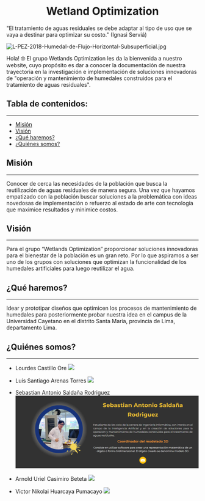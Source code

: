 <h1 align="center">Wetland Optimization</h1>
"El tratamiento de aguas residuales se debe adaptar al tipo de uso que se vaya a destinar para optimizar su costo." (Ignasi Serviá)

![L-PEZ-2018-Humedal-de-Flujo-Horizontal-Subsuperficial.jpg](https://i.postimg.cc/rw3SPnwS/L-PEZ-2018-Humedal-de-Flujo-Horizontal-Subsuperficial.jpg)

Hola! 🤓
El grupo Wetlands Optimization les da la bienvenida a nuestro website, cuyo propósito es dar a conocer la documentación de nuestra trayectoria en la investigación e implementación de soluciones innovadoras de "operación y mantenimiento de humedales construidos para el tratamiento de aguas residuales".



## Tabla de contenidos:
---

- [Misión](#Misión)
- [Visión](#Visión)
- [¿Qué haremos?](#Que-haremos)
- [¿Quiénes somos?](#Quiénes-somos)

## Misión
---
Conocer de cerca las necesidades de la población que busca la reutilización de aguas residuales de manera segura. Una vez que hayamos empatizado con la población buscar soluciones a la problemática con ideas novedosas de implementación o refuerzo al estado de arte con tecnología que maximice resultados y minimice costos. 

## Visión
---
Para el grupo “Wetlands Optimization” proporcionar soluciones innovadoras para el bienestar de la población es un gran reto. Por lo que aspiramos a ser uno de los grupos con soluciones que optimizan la funcionalidad de los humedales artificiales para luego reutilizar el agua.


## ¿Qué haremos?
---
Idear y prototipar diseños que optimicen los procesos de mantenimiento de humedales para posteriormente probar nuestra idea en el campus de la Universidad Cayetano en el distrito Santa María, provincia de Lima, departamento Lima. 


## ¿Quiénes somos?
---
- Lourdes Castillo Ore
![](https://github.com/Nikolai0Huarcaya/ProyectoHumedal/blob/main/Qui%C3%A9nes%20somos/Lourdes%20Castillo%20Ore.png)

- Luis Santiago Arenas Torres
![](https://github.com/Nikolai0Huarcaya/ProyectoHumedal/blob/main/Qui%C3%A9nes%20somos/Luis%20Santiago%20Arenas%20Torres.png)
  
- Sebastian Antonio Saldaña Rodriguez
![](https://github.com/Nikolai0Huarcaya/ProyectoHumedal/blob/main/Qui%C3%A9nes%20somos/Sebastian%20Antonio%20Salda%C3%B1a%20Rodriguez.png)
  
- Arnold Uriel Casimiro Beteta
![](https://github.com/Nikolai0Huarcaya/ProyectoHumedal/blob/main/Qui%C3%A9nes%20somos/Arnold%20Uriel%20Casimiro%20Beteta.png)
  
- Victor Nikolai Huarcaya Pumacayo
![](https://github.com/Nikolai0Huarcaya/ProyectoHumedal/blob/main/Qui%C3%A9nes%20somos/Victor%20Nikolai%20Huarcaya%20Pumacayo.png)




